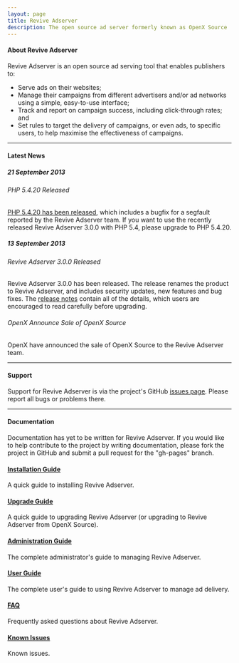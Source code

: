 ```yaml
---
layout: page
title: Revive Adserver
description: The open source ad server formerly known as OpenX Source
---
```


#### About Revive Adserver

Revive Adserver is an open source ad serving tool that enables publishers to:

* Serve ads on their websites;
* Manage their campaigns from different advertisers and/or ad networks
  using a simple, easy-to-use interface;
* Track and report on campaign success, including click-through rates; and
* Set rules to target the delivery of campaigns, or even ads, to specific
  users, to help maximise the effectiveness of campaigns.

* * *

#### Latest News

##### 21 September 2013

###### PHP 5.4.20 Released

[PHP 5.4.20 has been released](http://www.php.net/releases/5_4_20.php),
which includes a bugfix for a segfault reported by the Revive Adserver team. If
you want to use the recently released Revive Adserver 3.0.0 with PHP 5.4, please
upgrade to PHP 5.4.20.

##### 13 September 2013

###### Revive Adserver 3.0.0 Released

Revive Adserver 3.0.0 has been released. The release renames the product to
Revive Adserver, and includes security updates, new features and bug fixes. The
[release notes](https://github.com/revive-adserver/revive-adserver/blob/v3.0.0/RELEASE_NOTES.txt)
contain all of the details, which users are encouraged to read carefully before
upgrading.

###### OpenX Announce Sale of OpenX Source

OpenX have announced the sale of OpenX Source to the Revive Adserver team.
[](http://www.openx.com/content/openx-sells-open-source-ad-serving-product)

* * *

#### Support

Support for Revive Adserver is via the project's GitHub
[issues page](https://github.com/revive-adserver/revive-adserver/issues?state=open).
Please report all bugs or problems there.

* * *

#### Documentation

Documentation has yet to be written for Revive Adserver. If you would like to
help contribute to the project by writing documentation, please fork the project
in GitHub and submit a pull request for the "gh-pages" branch.

#### [Installation Guide](/docs/install "Installation Guide")

A quick guide to installing Revive Adserver.

#### [Upgrade Guide](/docs/upgrade "Upgrade Guide")

A quick guide to upgrading Revive Adserver (or upgrading to Revive Adserver from OpenX Source).

#### [Administration Guide](/docs/admin "Administration Guide")

The complete administrator's guide to managing Revive Adserver.

#### [User Guide](/docs/user "User Guide")

The complete user's guide to using Revive Adserver to manage ad delivery.

#### [FAQ](/docs/faq "FAQ")

Frequently asked questions about Revive Adserver.

#### [Known Issues](/docs/issues "Known Issues")

Known issues.